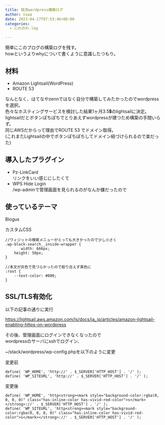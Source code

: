 ```yaml
---
title: 我流wordpress構築ログ
author: niwa
date: 2023-04-17T07:53:46+00:00
categories:
  - にわのわ.log

---
```

 

簡単にこのブログの構築ログを残す。  
howというよりwhyについて書くように意識したつもり。

## 材料 

  * Amazon Lightsail(WordPress)
  * ROUTE 53

なんとなく、はてなやzennではなく自分で構築してみたかったのでwordpressを選択。  
色々なホスティングサービスを検討した結果1ヶ月3.5💲のlightsailに決定。  
lightsailだとボタンぽちぽちでとりあえずwordpressが建つため構築の手間いらず。  
同じAWSだからって理由でROUTE 53 でドメイン取得。  
(これまたLightsailの中でボタンぽちぽちしてドメイン紐づけられるので楽だった)

## 導入したプラグイン 

  * Pz-LinkCard  
    リンクをいい感じにしたくて
  * WPS Hide Login  
    /wp-adminで管理画面を見られるのがなんか嫌だったので

## 使っているテーマ 

Blogus

カスタムCSS

<pre class="wp-block-code"><code>//ウィジットの検索メニューがとっても大きかったので少し小さく
.wp-block-search__inside-wrapper {
	   width: 666px;
    height: 50px;
}

//本文が灰色で見づらかったので取り合えず黒色に
:root {
	--text-color: #000;
}</code></pre>

## SSL/TLS有効化 

以下の記事の通りに実行

https://lightsail.aws.amazon.com/ls/docs/ja_jp/articles/amazon-lightsail-enabling-https-on-wordpress

その後、管理画面にログインできなくなったので  
wordpressのサーバにsshでログイン、

~/stack/wordpress/wp-config.phpを以下のように変更

変更前

<pre class="wp-block-code"><code>define( 'WP_HOME', 'http://' . $_SERVER&#91;'HTTP_HOST'] . '/' );
define( 'WP_SITEURL', 'http://' . $_SERVER&#91;'HTTP_HOST'] . '/' );</code></pre>

変更後

<pre class="wp-block-code"><code>define( 'WP_HOME', 'http&lt;strong>&lt;mark style="background-color:rgba(0, 0, 0, 0)" class="has-inline-color has-vivid-red-color">s&lt;/mark>&lt;/strong>://' . $_SERVER&#91;'HTTP_HOST'] . '/' );
define( 'WP_SITEURL', 'http&lt;strong>&lt;mark style="background-color:rgba(0, 0, 0, 0)" class="has-inline-color has-vivid-red-color">s&lt;/mark>&lt;/strong>://' . $_SERVER&#91;'HTTP_HOST'] . '/' );</code></pre>